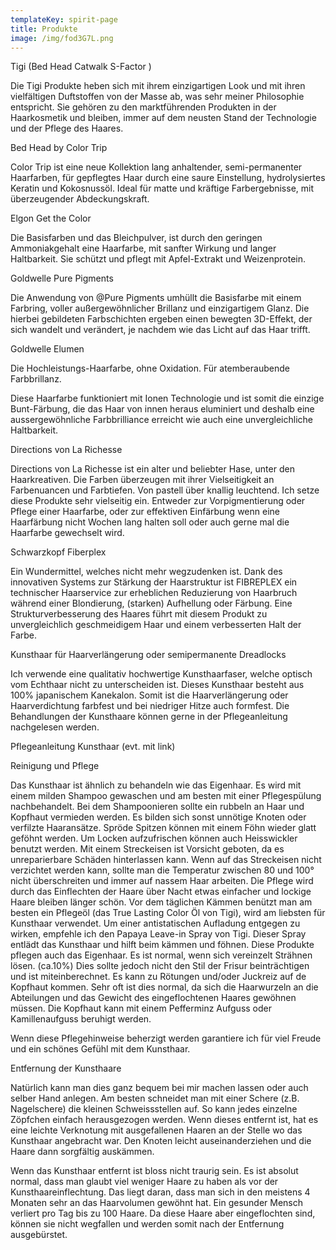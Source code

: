 ```yaml
---
templateKey: spirit-page
title: Produkte
image: /img/fod3G7L.png
---
```

Tigi  (Bed Head Catwalk S-Factor )



Die Tigi Produkte heben sich mit ihrem einzigartigen Look und mit ihren vielfältigen Duftstoffen von der Masse ab, was sehr meiner Philosophie entspricht. Sie gehören zu den marktführenden  Produkten in der Haarkosmetik und bleiben, immer auf dem neusten Stand der Technologie und der Pflege des Haares.



Bed Head by Color Trip



Color Trip ist eine neue Kollektion lang anhaltender, semi-permanenter Haarfarben, für gepflegtes Haar durch eine saure Einstellung, hydrolysiertes Keratin und Kokosnussöl. Ideal für matte und kräftige Farbergebnisse, mit überzeugender Abdeckungskraft.



 



Elgon Get the Color



Die Basisfarben und das Bleichpulver, ist durch den geringen Ammoniakgehalt eine Haarfarbe, mit sanfter Wirkung und langer Haltbarkeit. Sie schützt und pflegt mit Apfel-Extrakt und Weizenprotein.



 



 



Goldwelle Pure Pigments



Die Anwendung von @Pure Pigments umhüllt die Basisfarbe mit einem Farbring, voller außergewöhnlicher Brillanz und einzigartigem Glanz. Die hierbei gebildeten Farbschichten ergeben einen bewegten 3D-Effekt, der sich wandelt und verändert, je nachdem wie das Licht auf das Haar trifft.



 



 



Goldwelle Elumen



Die Hochleistungs-Haarfarbe, ohne Oxidation. Für atemberaubende Farbbrillanz.



Diese Haarfarbe funktioniert mit Ionen Technologie und ist somit die einzige Bunt-Färbung, die das Haar von innen heraus eluminiert und deshalb eine aussergewöhnliche Farbbrilliance erreicht wie auch eine unvergleichliche Haltbarkeit.



 



Directions von La Richesse



Directions von La Richesse ist ein alter und beliebter Hase, unter den Haarkreativen. Die Farben überzeugen mit ihrer Vielseitigkeit an Farbenuancen und Farbtiefen. Von pastell über knallig leuchtend. Ich setze diese Produkte sehr vielseitig ein. Entweder zur Vorpigmentierung oder  Pflege einer Haarfarbe, oder zur  effektiven Einfärbung wenn eine Haarfärbung nicht Wochen lang halten soll oder auch gerne mal die Haarfarbe gewechselt wird.



Schwarzkopf Fiberplex



Ein Wundermittel, welches nicht mehr wegzudenken ist. Dank des innovativen Systems zur Stärkung der Haarstruktur ist FIBREPLEX ein technischer Haarservice zur erheblichen Reduzierung von Haarbruch während einer Blondierung, (starken) Aufhellung oder Färbung. Eine Strukturverbesserung des Haares führt mit diesem Produkt zu unvergleichlich geschmeidigem Haar und einem verbesserten Halt der Farbe.



Kunsthaar für Haarverlängerung oder semipermanente Dreadlocks



Ich verwende eine qualitativ hochwertige Kunsthaarfaser, welche optisch vom Echthaar nicht zu unterscheiden ist. Dieses Kunsthaar besteht aus 100% japanischem Kanekalon. Somit ist die Haarverlängerung oder Haarverdichtung farbfest und bei niedriger Hitze auch formfest. Die Behandlungen der Kunsthaare können gerne in der Pflegeanleitung nachgelesen werden.



 



Pflegeanleitung Kunsthaar (evt. mit link)



 



Reinigung und Pflege



Das Kunsthaar ist ähnlich zu behandeln wie das Eigenhaar. Es wird mit einem milden Shampoo gewaschen und am besten mit einer Pflegespülung nachbehandelt. Bei dem Shampoonieren sollte ein rubbeln an Haar und Kopfhaut vermieden werden. Es bilden sich sonst unnötige Knoten oder verfilzte Haaransätze. Spröde Spitzen können mit einem Föhn wieder glatt geföhnt werden. Um Locken aufzufrischen können auch Heisswickler benutzt werden. Mit einem Streckeisen ist Vorsicht geboten, da es unreparierbare Schäden hinterlassen kann. Wenn auf das Streckeisen nicht verzichtet werden kann, sollte man die Temperatur zwischen 80 und 100° nicht überschreiten und immer auf nassem Haar arbeiten. Die Pflege wird durch das Einflechten der Haare über Nacht etwas einfacher und lockige Haare bleiben länger schön. Vor dem täglichen Kämmen benützt man am besten ein Pflegeöl (das True Lasting Color Öl von Tigi), wird am liebsten für Kunsthaar verwendet. Um einer antistatischen Aufladung entgegen zu wirken, empfehle ich den Papaya Leave-in  Spray von Tigi. Dieser Spray entlädt das Kunsthaar und hilft beim kämmen und föhnen. Diese Produkte pflegen auch das Eigenhaar. Es ist normal, wenn sich vereinzelt Strähnen lösen. (ca.10%) Dies sollte jedoch nicht den Stil der Frisur beinträchtigen und ist miteinberechnet. Es kann zu Rötungen und/oder Juckreiz auf de Kopfhaut kommen. Sehr oft ist dies normal, da sich die Haarwurzeln an die Abteilungen und das Gewicht des eingeflochtenen Haares gewöhnen müssen. Die Kopfhaut kann mit einem Pefferminz Aufguss oder Kamillenaufguss beruhigt werden.



Wenn diese Pflegehinweise beherzigt werden garantiere ich für viel Freude und ein schönes Gefühl mit dem Kunsthaar.



 



Entfernung der Kunsthaare



Natürlich kann man dies ganz bequem bei mir machen lassen oder auch selber Hand anlegen. Am besten schneidet man mit einer Schere (z.B. Nagelschere) die kleinen Schweissstellen auf. So kann jedes einzelne Zöpfchen einfach herausgezogen werden. Wenn dieses entfernt ist, hat es eine leichte Verknotung mit ausgefallenen Haaren an der Stelle wo das Kunsthaar angebracht war. Den Knoten leicht auseinanderziehen und die Haare dann sorgfältig auskämmen.



Wenn das Kunsthaar entfernt ist bloss nicht traurig sein. Es ist absolut normal, dass man glaubt viel weniger Haare zu haben als vor der Kunsthaareinflechtung. Das liegt daran, dass man sich in den meistens 4 Monaten sehr an das Haarvolumen gewöhnt hat. Ein gesunder Mensch verliert pro Tag bis zu 100 Haare. Da diese Haare aber eingeflochten sind, können sie nicht wegfallen und werden somit nach der Entfernung ausgebürstet.
